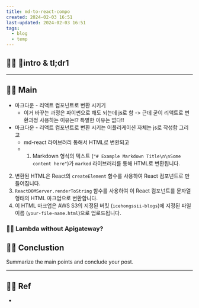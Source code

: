 ```yaml
---
title: md-to-react-compo
created: 2024-02-03 16:51
last-updated: 2024-02-03 16:51
tags:
  - blog
  - temp
---
```


## 👯‍♂️ intro & tl;dr1



--- 

## 👯‍♂️ Main

- 마크다운 - 리액트 컴포넌트로 변환 시키기 
	- 이거 바꾸는 과정은 파이썬으로 해도 되는데 js로 함  -> 근데 굳이 리액트로 변환과정 사용하는 이유는!? 특별한 이유는 없다!! 
- 마크다운 - 리액트 컴포넌트로 변환 시키는 어플리케이션 자체는 js로 작성함 그리고 
	- md-react 라이브러리 통해서 HTML로 변환되고
	- 1. Markdown 형식의 텍스트 (`"# Example Markdown Title\n\nSome content here"`)가 `marked` 라이브러리를 통해 HTML로 변환됩니다.
2. 변환된 HTML은 React의 `createElement` 함수를 사용하여 React 컴포넌트로 만들어집니다.
3. `ReactDOMServer.renderToString` 함수를 사용하여 이 React 컴포넌트를 문자열 형태의 HTML 마크업으로 변환합니다.
4. 이 HTML 마크업은 AWS S3의 지정된 버킷 (`icehongssii-blogs`)에 지정된 파일 이름 (`your-file-name.html`)으로 업로드됩니다.


### 👯‍♂️ Lambda without Apigateway?



## 👯‍♂️ Conclustion

Summarize the main points and conclude your post.

--- 

## 👯‍♂️ Ref

- [^1]:  작성자. "제목," 사이트명, 발행날짜, [URL](www.naver.com)

